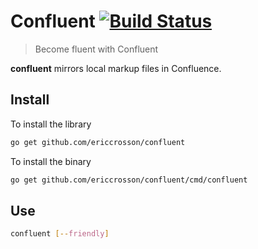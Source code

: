 # Confluent [![Build Status](https://travis-ci.org/EricCrosson/confluent.svg?branch=master)](https://travis-ci.org/EricCrosson/confluent)

> Become fluent with Confluent

**confluent** mirrors local markup files in Confluence.

## Install

To install the library

```bash
go get github.com/ericcrosson/confluent
```

To install the binary

```bash
go get github.com/ericcrosson/confluent/cmd/confluent
```

## Use

```bash
confluent [--friendly]
```
